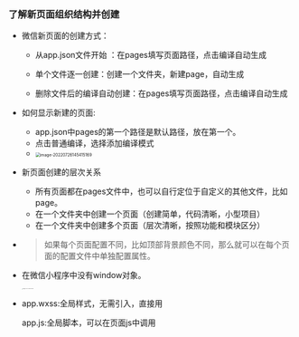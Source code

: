 ### 了解新页面组织结构并创建

- 微信新页面的创建方式：

  - 从app.json文件开始 ：在pages填写页面路径，点击编译自动生成

  - 单个文件逐一创建：创建一个文件夹，新建page，自动生成

  - 删除文件后的编译自动创建：在pages填写页面路径，点击编译自动生成

    

- 如何显示新建的页面:
  - app.json中pages的第一个路径是默认路径，放在第一个。
  - 点击普通编译，选择添加编译模式
  - <img src="C:\Users\Administrator\AppData\Roaming\Typora\typora-user-images\image-20220726145415169.png" alt="image-20220726145415169" style="zoom:50%;" />

- 新页面创建的层次关系
  - 所有页面都在pages文件中，也可以自行定位于自定义的其他文件，比如page。
  - 在一个文件夹中创建一个页面（创建简单，代码清晰，小型项目）
  - 在一个文件夹中创建多个页面（层次清晰，按照功能和模块区分）

- > 如果每个页面配置不同，比如顶部背景颜色不同，那么就可以在每个页面的配置文件中单独配置属性。

- 在微信小程序中没有window对象。

  <img src="C:\Users\Administrator\AppData\Roaming\Typora\typora-user-images\image-20220726154802803.png" alt="image-20220726154802803" style="zoom: 10%;" />

- app.wxss:全局样式，无需引入，直接用

  app.js:全局脚本，可以在页面js中调用

  